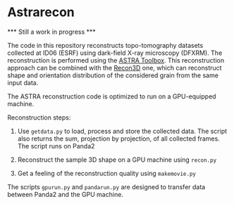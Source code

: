 # Astrarecon

*** Still a work in progress ***

The code in this repository reconstructs topo-tomography datasets collected at ID06 (ESRF) using dark-field X-ray microscopy (DFXRM). The reconstruction is performed using the [ASTRA Toolbox](http://www.astra-toolbox.com/). This reconstruction approach can be combined with the [Recon3D](https://github.com/albusdemens/Recon3D) one, which can reconstruct shape and orientation distribution of the considered grain from the same input data.

The ASTRA reconstruction code is optimized to run on a GPU-equipped machine.

Reconstruction steps:

 1. Use `getdata.py` to load, process and store the collected data. The script also returns the sum, projection by projection, of all collected frames. The script runs on Panda2

 2. Reconstruct the sample 3D shape on a GPU machine using `recon.py`

 3. Get a feeling of the reconstruction quality using `makemovie.py`

The scripts `gpurun.py` and `pandarun.py` are designed to transfer data between Panda2 and the GPU machine.
